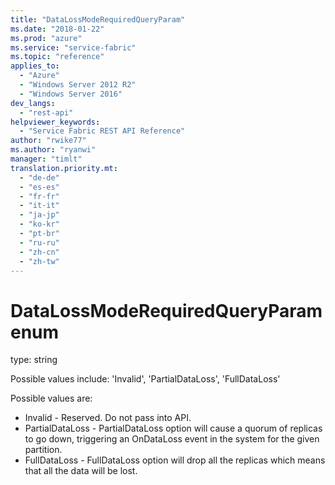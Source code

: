 ```yaml
---
title: "DataLossModeRequiredQueryParam"
ms.date: "2018-01-22"
ms.prod: "azure"
ms.service: "service-fabric"
ms.topic: "reference"
applies_to: 
  - "Azure"
  - "Windows Server 2012 R2"
  - "Windows Server 2016"
dev_langs: 
  - "rest-api"
helpviewer_keywords: 
  - "Service Fabric REST API Reference"
author: "rwike77"
ms.author: "ryanwi"
manager: "timlt"
translation.priority.mt: 
  - "de-de"
  - "es-es"
  - "fr-fr"
  - "it-it"
  - "ja-jp"
  - "ko-kr"
  - "pt-br"
  - "ru-ru"
  - "zh-cn"
  - "zh-tw"
---
```

# DataLossModeRequiredQueryParam enum

type: string

Possible values include: 'Invalid', 'PartialDataLoss', 'FullDataLoss'

Possible values are: 

  - Invalid - Reserved.  Do not pass into API.
  - PartialDataLoss - PartialDataLoss option will cause a quorum of replicas to go down, triggering an OnDataLoss event in the system for the given partition.
  - FullDataLoss - FullDataLoss option will drop all the replicas which means that all the data will be lost.

